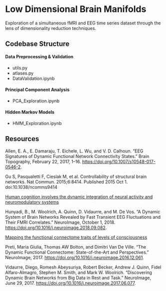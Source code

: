 # Low Dimensional Brain Manifolds
Exploration of a simultaneous fMRI and EEG time series dataset through the lens of dimensionality reduction techniques.


## Codebase Structure

#### Data Preprocessing & Validation
- utils.py
- atlases.py
- DataValidation.ipynb

#### Principal Component Analysis 
- PCA_Exploration.ipynb

#### Hidden Markov Models 
- HMM_Exploration.ipynb


## Resources

Allen, E. A., E. Damaraju, T. Eichele, L. Wu, and V. D. Calhoun. “EEG Signatures of Dynamic Functional Network Connectivity States.” Brain Topography, February 22, 2017, 1–16. https://doi.org/10.1007/s10548-017-0546-2.

Gu S, Pasqualetti F, Cieslak M, et al. Controllability of structural brain networks. Nat Commun. 2015;6:8414. Published 2015 Oct 1. doi:10.1038/ncomms9414

[Human cognition involves the dynamic integration of neural activity and neuromodulatory systems](https://www.nature.com/articles/s41593-018-0312-0.epdf?author_access_token=6x7MyUtqsB16RnzfitTZMNRgN0jAjWel9jnR3ZoTv0PMqbuunDnosgZdyIupm4_bYGL7ERUflw1fKFzx5aAf_3MYQ8dfxyzLquFTQFhg3-JFMH7o7NmaTF3qM3QAr6u33k0yBPIn0Go2B-h6TeeTrA%3D%3D)

Hunyadi, B., M. Woolrich, A. Quinn, D. Vidaurre, and M. De Vos. “A Dynamic System of Brain Networks Revealed by Fast Transient EEG Fluctuations and Their FMRI Correlates.” NeuroImage, October 1, 2018. https://doi.org/10.1016/j.neuroimage.2018.09.082.

[Mapping the functional connectome traits of levels of consciousness](https://arxiv.org/abs/1605.03031)

Preti, Maria Giulia, Thomas AW Bolton, and Dimitri Van De Ville. “The Dynamic Functional Connectome: State-of-the-Art and Perspectives.” NeuroImage, 2017. https://doi.org/10.1016/j.neuroimage.2016.12.061.

Vidaurre, Diego, Romesh Abeysuriya, Robert Becker, Andrew J. Quinn, Fidel Alfaro-Almagro, Stephen M. Smith, and Mark W. Woolrich. “Discovering Dynamic Brain Networks from Big Data in Rest and Task.” NeuroImage, June 29, 2017. https://doi.org/10.1016/j.neuroimage.2017.06.077.


